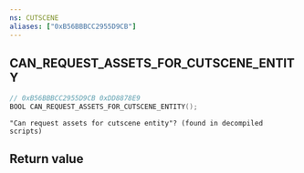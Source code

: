 ```yaml
---
ns: CUTSCENE
aliases: ["0xB56BBBCC2955D9CB"]
---
```

## CAN_REQUEST_ASSETS_FOR_CUTSCENE_ENTITY

```c
// 0xB56BBBCC2955D9CB 0xDD8878E9
BOOL CAN_REQUEST_ASSETS_FOR_CUTSCENE_ENTITY();
```

```
"Can request assets for cutscene entity"? (found in decompiled scripts)  
```


## Return value

